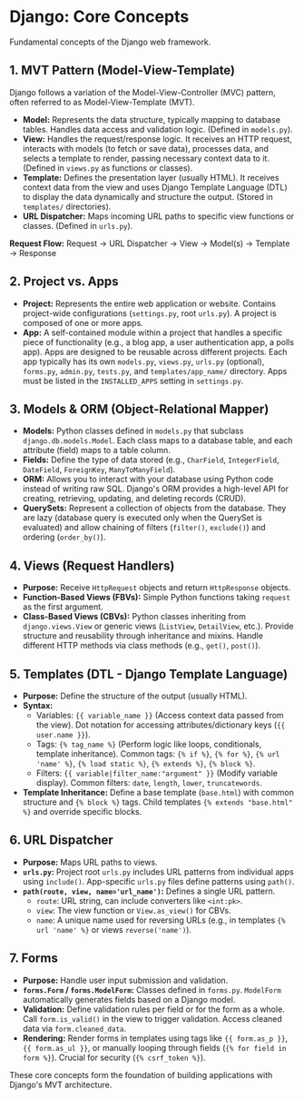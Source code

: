 # Django: Core Concepts

Fundamental concepts of the Django web framework.

## 1. MVT Pattern (Model-View-Template)

Django follows a variation of the Model-View-Controller (MVC) pattern, often referred to as Model-View-Template (MVT).

*   **Model:** Represents the data structure, typically mapping to database tables. Handles data access and validation logic. (Defined in `models.py`).
*   **View:** Handles the request/response logic. It receives an HTTP request, interacts with models (to fetch or save data), processes data, and selects a template to render, passing necessary context data to it. (Defined in `views.py` as functions or classes).
*   **Template:** Defines the presentation layer (usually HTML). It receives context data from the view and uses Django Template Language (DTL) to display the data dynamically and structure the output. (Stored in `templates/` directories).
*   **URL Dispatcher:** Maps incoming URL paths to specific view functions or classes. (Defined in `urls.py`).

**Request Flow:** Request -> URL Dispatcher -> View -> Model(s) -> Template -> Response

## 2. Project vs. Apps

*   **Project:** Represents the entire web application or website. Contains project-wide configurations (`settings.py`, root `urls.py`). A project is composed of one or more apps.
*   **App:** A self-contained module within a project that handles a specific piece of functionality (e.g., a blog app, a user authentication app, a polls app). Apps are designed to be reusable across different projects. Each app typically has its own `models.py`, `views.py`, `urls.py` (optional), `forms.py`, `admin.py`, `tests.py`, and `templates/app_name/` directory. Apps must be listed in the `INSTALLED_APPS` setting in `settings.py`.

## 3. Models & ORM (Object-Relational Mapper)

*   **Models:** Python classes defined in `models.py` that subclass `django.db.models.Model`. Each class maps to a database table, and each attribute (field) maps to a table column.
*   **Fields:** Define the type of data stored (e.g., `CharField`, `IntegerField`, `DateField`, `ForeignKey`, `ManyToManyField`).
*   **ORM:** Allows you to interact with your database using Python code instead of writing raw SQL. Django's ORM provides a high-level API for creating, retrieving, updating, and deleting records (CRUD).
*   **QuerySets:** Represent a collection of objects from the database. They are lazy (database query is executed only when the QuerySet is evaluated) and allow chaining of filters (`filter()`, `exclude()`) and ordering (`order_by()`).

## 4. Views (Request Handlers)

*   **Purpose:** Receive `HttpRequest` objects and return `HttpResponse` objects.
*   **Function-Based Views (FBVs):** Simple Python functions taking `request` as the first argument.
*   **Class-Based Views (CBVs):** Python classes inheriting from `django.views.View` or generic views (`ListView`, `DetailView`, etc.). Provide structure and reusability through inheritance and mixins. Handle different HTTP methods via class methods (e.g., `get()`, `post()`).

## 5. Templates (DTL - Django Template Language)

*   **Purpose:** Define the structure of the output (usually HTML).
*   **Syntax:**
    *   Variables: `{{ variable_name }}` (Access context data passed from the view). Dot notation for accessing attributes/dictionary keys (`{{ user.name }}`).
    *   Tags: `{% tag_name %}` (Perform logic like loops, conditionals, template inheritance). Common tags: `{% if %}`, `{% for %}`, `{% url 'name' %}`, `{% load static %}`, `{% extends %}`, `{% block %}`.
    *   Filters: `{{ variable|filter_name:"argument" }}` (Modify variable display). Common filters: `date`, `length`, `lower`, `truncatewords`.
*   **Template Inheritance:** Define a base template (`base.html`) with common structure and `{% block %}` tags. Child templates `{% extends "base.html" %}` and override specific blocks.

## 6. URL Dispatcher

*   **Purpose:** Maps URL paths to views.
*   **`urls.py`:** Project root `urls.py` includes URL patterns from individual apps using `include()`. App-specific `urls.py` files define patterns using `path()`.
*   **`path(route, view, name='url_name')`:** Defines a single URL pattern.
    *   `route`: URL string, can include converters like `<int:pk>`.
    *   `view`: The view function or `View.as_view()` for CBVs.
    *   `name`: A unique name used for reversing URLs (e.g., in templates `{% url 'name' %}` or views `reverse('name')`).

## 7. Forms

*   **Purpose:** Handle user input submission and validation.
*   **`forms.Form` / `forms.ModelForm`:** Classes defined in `forms.py`. `ModelForm` automatically generates fields based on a Django model.
*   **Validation:** Define validation rules per field or for the form as a whole. Call `form.is_valid()` in the view to trigger validation. Access cleaned data via `form.cleaned_data`.
*   **Rendering:** Render forms in templates using tags like `{{ form.as_p }}`, `{{ form.as_ul }}`, or manually looping through fields (`{% for field in form %}`). Crucial for security (`{% csrf_token %}`).

These core concepts form the foundation of building applications with Django's MVT architecture.
